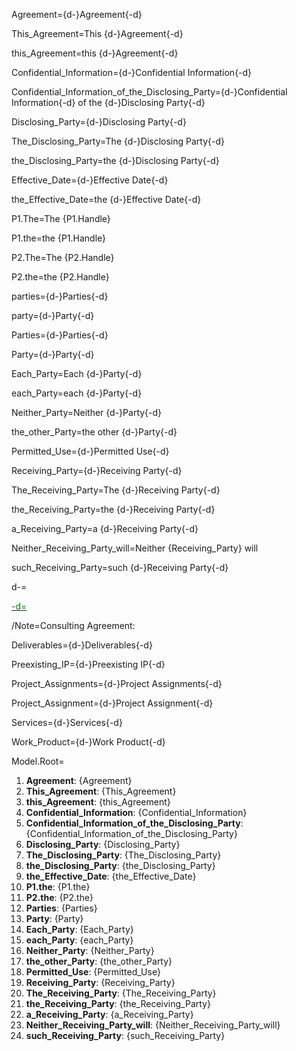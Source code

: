 Agreement={d-}Agreement{-d}

This_Agreement=This {d-}Agreement{-d}

this_Agreement=this {d-}Agreement{-d}

Confidential_Information={d-}Confidential Information{-d}

Confidential_Information_of_the_Disclosing_Party={d-}Confidential Information{-d} of the {d-}Disclosing Party{-d}

Disclosing_Party={d-}Disclosing Party{-d}

The_Disclosing_Party=The {d-}Disclosing Party{-d}

the_Disclosing_Party=the {d-}Disclosing Party{-d}

Effective_Date={d-}Effective Date{-d}

the_Effective_Date=the {d-}Effective Date{-d}

P1.The=The {P1.Handle}

P1.the=the {P1.Handle}

P2.The=The {P2.Handle}

P2.the=the {P2.Handle}

parties={d-}Parties{-d}

party={d-}Party{-d}

Parties={d-}Parties{-d}

Party={d-}Party{-d}

Each_Party=Each {d-}Party{-d}

each_Party=each {d-}Party{-d}

Neither_Party=Neither {d-}Party{-d}

the_other_Party=the other {d-}Party{-d}

Permitted_Use={d-}Permitted Use{-d}

Receiving_Party={d-}Receiving Party{-d}

The_Receiving_Party=The {d-}Receiving Party{-d}

the_Receiving_Party=the {d-}Receiving Party{-d}

a_Receiving_Party=a {d-}Receiving Party{-d}

Neither_Receiving_Party_will=Neither {Receiving_Party} will

such_Receiving_Party=such {d-}Receiving Party{-d}

d-=<a href="https://github.com/CommonAccord/Org/blob/master/Doc/CooleyGo/NDA/Sec/Defined_Terms.md"><font color="green">

-d=</font></a>

/Note=Consulting Agreement:

Deliverables={d-}Deliverables{-d}

Preexisting_IP={d-}Preexisting IP{-d}

Project_Assignments={d-}Project Assignments{-d}

Project_Assignment={d-}Project Assignment{-d}

Services={d-}Services{-d}

Work_Product={d-}Work Product{-d}

Model.Root=<ol><li><b>Agreement</b>: {Agreement}<li><b>This_Agreement</b>: {This_Agreement}<li><b>this_Agreement</b>: {this_Agreement}<li><b>Confidential_Information</b>: {Confidential_Information}<li><b>Confidential_Information_of_the_Disclosing_Party</b>: {Confidential_Information_of_the_Disclosing_Party}<li><b>Disclosing_Party</b>: {Disclosing_Party}<li><b>The_Disclosing_Party</b>: {The_Disclosing_Party}<li><b>the_Disclosing_Party</b>: {the_Disclosing_Party}<li><b>the_Effective_Date</b>: {the_Effective_Date}<li><b>P1.the</b>: {P1.the}<li><b>P2.the</b>: {P2.the}<li><b>Parties</b>: {Parties}<li><b>Party</b>: {Party}<li><b>Each_Party</b>: {Each_Party}<li><b>each_Party</b>: {each_Party}<li><b>Neither_Party</b>: {Neither_Party}<li><b>the_other_Party</b>: {the_other_Party}<li><b>Permitted_Use</b>: {Permitted_Use}<li><b>Receiving_Party</b>: {Receiving_Party}<li><b>The_Receiving_Party</b>: {The_Receiving_Party}<li><b>the_Receiving_Party</b>: {the_Receiving_Party}<li><b>a_Receiving_Party</b>: {a_Receiving_Party}<li><b>Neither_Receiving_Party_will</b>: {Neither_Receiving_Party_will}<li><b>such_Receiving_Party</b>: {such_Receiving_Party}</ol>